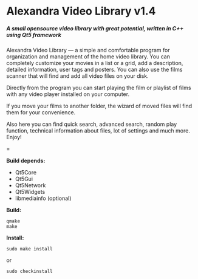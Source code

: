 # Alexandra Video Library v1.4
##### A small opensource video library with great potential, written in C++ using Qt5 framework


Alexandra Video Library — a simple and comfortable program for organization and management of the home video library. You can completely customize your movies in a list or a grid, add a description, detailed information, user tags and posters. You can also use the films scanner that will find and add all video files on your disk.

Directly from the program you can start playing the film or playlist of films with any video player installed on your computer.

If you move your films to another folder, the wizard of moved files will find them for your convenience.

Also here you can find quick search, advanced search, random play function, technical information about files, lot of settings and much more. Enjoy!

=

**Build depends:**

 - Qt5Core
 - Qt5Gui
 - Qt5Network
 - Qt5Widgets
 - libmediainfo (optional)

**Build:**

    qmake
    make

**Install:**

    sudo make install

or

    sudo checkinstall

